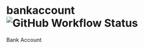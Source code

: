 # bankaccount ![GitHub Workflow Status](https://img.shields.io/github/workflow/status/nevesgustavo/bankaccount/maven)
Bank Account 
